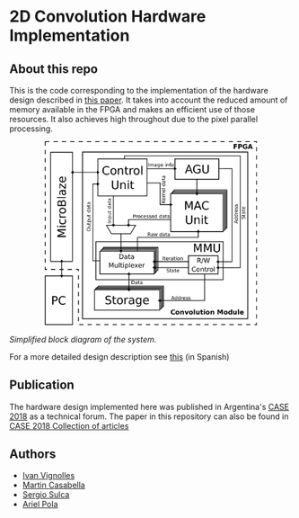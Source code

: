 # 2D Convolution Hardware Implementation

## About this repo

This is the code corresponding to the implementation of the hardware design described in [this paper](docs/PROJECT_DOC.pdf). It takes into account the reduced amount of memory available in the FPGA and makes an efficient use of those resources. It also achieves high throughout due to the pixel parallel processing.

<p style="text-align: center;">
<img src=docs/schematics/general-blockdiagram.png width=75%>
  
*Simplified block diagram of the system.*
</p>

For a more detailed design description see [this](docs/pps.pdf) (in Spanish)

## Publication

The hardware design implemented here was published in Argentina's [CASE 2018](http://www.sase.com.ar/case18/ ) as a technical forum. The paper in this repository can also be found in [CASE 2018 Collection of articles](https://drive.google.com/file/d/1yCnoOdT11zj-F6tbj7h3EdRZK2gGX1SY/view)

## Authors

- [Ivan Vignolles](https://github.com/martincasabella)
- [Martin Casabella](https://github.com/martincasabella)
- [Sergio Sulca](https://github.com/ser0090)
- [Ariel Pola](https://github.com/apola83)
